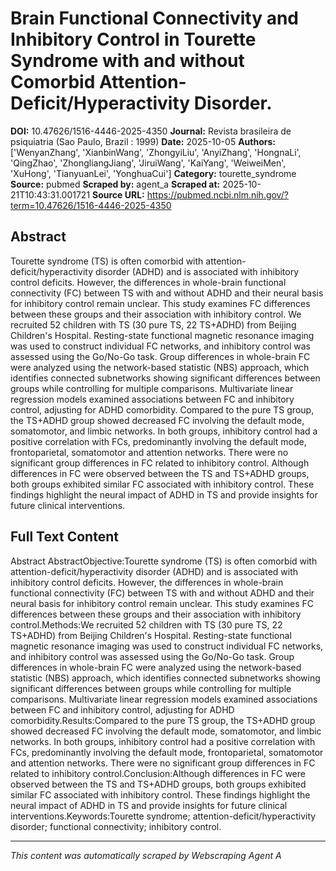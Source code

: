 # Brain Functional Connectivity and Inhibitory Control in Tourette Syndrome with and without Comorbid Attention-Deficit/Hyperactivity Disorder.

**DOI:** 10.47626/1516-4446-2025-4350
**Journal:** Revista brasileira de psiquiatria (Sao Paulo, Brazil : 1999)
**Date:** 2025-10-05
**Authors:** ['WenyanZhang', 'XianbinWang', 'ZhongyiLiu', 'AnyiZhang', 'HongnaLi', 'QingZhao', 'ZhongliangJiang', 'JiruiWang', 'KaiYang', 'WeiweiMen', 'XuHong', 'TianyuanLei', 'YonghuaCui']
**Category:** tourette_syndrome
**Source:** pubmed
**Scraped by:** agent_a
**Scraped at:** 2025-10-21T10:43:31.001721
**Source URL:** https://pubmed.ncbi.nlm.nih.gov/?term=10.47626/1516-4446-2025-4350

## Abstract

Tourette syndrome (TS) is often comorbid with attention-deficit/hyperactivity disorder (ADHD) and is associated with inhibitory control deficits. However, the differences in whole-brain functional connectivity (FC) between TS with and without ADHD and their neural basis for inhibitory control remain unclear. This study examines FC differences between these groups and their association with inhibitory control.
We recruited 52 children with TS (30 pure TS, 22 TS+ADHD) from Beijing Children's Hospital. Resting-state functional magnetic resonance imaging was used to construct individual FC networks, and inhibitory control was assessed using the Go/No-Go task. Group differences in whole-brain FC were analyzed using the network-based statistic (NBS) approach, which identifies connected subnetworks showing significant differences between groups while controlling for multiple comparisons. Multivariate linear regression models examined associations between FC and inhibitory control, adjusting for ADHD comorbidity.
Compared to the pure TS group, the TS+ADHD group showed decreased FC involving the default mode, somatomotor, and limbic networks. In both groups, inhibitory control had a positive correlation with FCs, predominantly involving the default mode, frontoparietal, somatomotor and attention networks. There were no significant group differences in FC related to inhibitory control.
Although differences in FC were observed between the TS and TS+ADHD groups, both groups exhibited similar FC associated with inhibitory control. These findings highlight the neural impact of ADHD in TS and provide insights for future clinical interventions.

## Full Text Content

Abstract AbstractObjective:Tourette syndrome (TS) is often comorbid with attention-deficit/hyperactivity disorder (ADHD) and is associated with inhibitory control deficits. However, the differences in whole-brain functional connectivity (FC) between TS with and without ADHD and their neural basis for inhibitory control remain unclear. This study examines FC differences between these groups and their association with inhibitory control.Methods:We recruited 52 children with TS (30 pure TS, 22 TS+ADHD) from Beijing Children's Hospital. Resting-state functional magnetic resonance imaging was used to construct individual FC networks, and inhibitory control was assessed using the Go/No-Go task. Group differences in whole-brain FC were analyzed using the network-based statistic (NBS) approach, which identifies connected subnetworks showing significant differences between groups while controlling for multiple comparisons. Multivariate linear regression models examined associations between FC and inhibitory control, adjusting for ADHD comorbidity.Results:Compared to the pure TS group, the TS+ADHD group showed decreased FC involving the default mode, somatomotor, and limbic networks. In both groups, inhibitory control had a positive correlation with FCs, predominantly involving the default mode, frontoparietal, somatomotor and attention networks. There were no significant group differences in FC related to inhibitory control.Conclusion:Although differences in FC were observed between the TS and TS+ADHD groups, both groups exhibited similar FC associated with inhibitory control. These findings highlight the neural impact of ADHD in TS and provide insights for future clinical interventions.Keywords:Tourette syndrome; attention-deficit/hyperactivity disorder; functional connectivity; inhibitory control.

---
*This content was automatically scraped by Webscraping Agent A*
